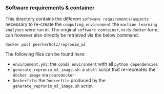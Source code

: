 ### Software requirements & container

This directory contains the different `software requirements/aspects` necessary to re-create the `computing environment` the `machine learning analyses` were run in. The original `software container`, in its `docker` form, can however also directly be retrieved via the below command.

`docker pull peerherholz/repronim_ml`

The following files can be found here:

- `environment.yml`: the `conda environment` with all `python dependencies`
- `generate_repronim_ml_image.sh`: a `shell` script that re-recreates the `docker image` via `neurodocker`
- `Dockerfile`: the `Dockerfile` produced by the `generate_repronim_ml_image.sh` script